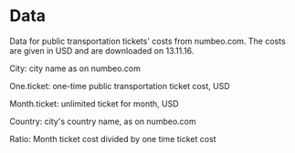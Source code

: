 # Data
Data for public transportation tickets' costs from numbeo.com.
The costs are given in USD and are downloaded on 13.11.16.

City: city name as on numbeo.com

One.ticket: one-time public transportation ticket cost, USD

Month.ticket: unlimited ticket for month, USD

Country: city's country name, as on numbeo.com

Ratio: Month ticket cost divided by one time ticket cost

